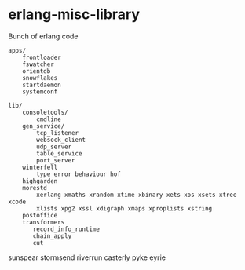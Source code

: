 erlang-misc-library
===================

Bunch of erlang code

    apps/
        frontloader
        fswatcher
        orientdb
        snowflakes
        startdaemon
        systemconf

    lib/
        consoletools/
            cmdline
        gen_service/
            tcp_listener
            websock_client
            udp_server
            table_service
            port_server
        winterfell
            type error behaviour hof
        highgarden
        morestd
            xerlang xmaths xrandom xtime xbinary xets xos xsets xtree xcode
            xlists xpg2 xssl xdigraph xmaps xproplists xstring
        postoffice
        transformers
           record_info_runtime
           chain_apply
           cut

        
        
sunspear
stormsend
riverrun
casterly
pyke
eyrie

